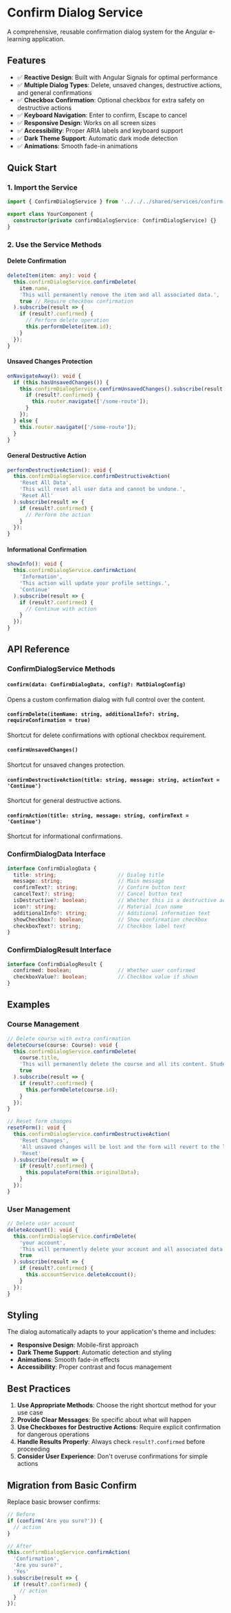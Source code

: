 # Confirm Dialog Service

A comprehensive, reusable confirmation dialog system for the Angular e-learning application.

## Features

- ✅ **Reactive Design**: Built with Angular Signals for optimal performance
- ✅ **Multiple Dialog Types**: Delete, unsaved changes, destructive actions, and general confirmations
- ✅ **Checkbox Confirmation**: Optional checkbox for extra safety on destructive actions
- ✅ **Keyboard Navigation**: Enter to confirm, Escape to cancel
- ✅ **Responsive Design**: Works on all screen sizes
- ✅ **Accessibility**: Proper ARIA labels and keyboard support
- ✅ **Dark Theme Support**: Automatic dark mode detection
- ✅ **Animations**: Smooth fade-in animations

## Quick Start

### 1. Import the Service

```typescript
import { ConfirmDialogService } from '../../../shared/services/confirm-dialog.service';

export class YourComponent {
  constructor(private confirmDialogService: ConfirmDialogService) {}
}
```

### 2. Use the Service Methods

#### Delete Confirmation
```typescript
deleteItem(item: any): void {
  this.confirmDialogService.confirmDelete(
    item.name,
    'This will permanently remove the item and all associated data.',
    true // Require checkbox confirmation
  ).subscribe(result => {
    if (result?.confirmed) {
      // Perform delete operation
      this.performDelete(item.id);
    }
  });
}
```

#### Unsaved Changes Protection
```typescript
onNavigateAway(): void {
  if (this.hasUnsavedChanges()) {
    this.confirmDialogService.confirmUnsavedChanges().subscribe(result => {
      if (result?.confirmed) {
        this.router.navigate(['/some-route']);
      }
    });
  } else {
    this.router.navigate(['/some-route']);
  }
}
```

#### General Destructive Action
```typescript
performDestructiveAction(): void {
  this.confirmDialogService.confirmDestructiveAction(
    'Reset All Data',
    'This will reset all user data and cannot be undone.',
    'Reset All'
  ).subscribe(result => {
    if (result?.confirmed) {
      // Perform the action
    }
  });
}
```

#### Informational Confirmation
```typescript
showInfo(): void {
  this.confirmDialogService.confirmAction(
    'Information',
    'This action will update your profile settings.',
    'Continue'
  ).subscribe(result => {
    if (result?.confirmed) {
      // Continue with action
    }
  });
}
```

## API Reference

### ConfirmDialogService Methods

#### `confirm(data: ConfirmDialogData, config?: MatDialogConfig)`
Opens a custom confirmation dialog with full control over the content.

#### `confirmDelete(itemName: string, additionalInfo?: string, requireConfirmation = true)`
Shortcut for delete confirmations with optional checkbox requirement.

#### `confirmUnsavedChanges()`
Shortcut for unsaved changes protection.

#### `confirmDestructiveAction(title: string, message: string, actionText = 'Continue')`
Shortcut for general destructive actions.

#### `confirmAction(title: string, message: string, confirmText = 'Continue')`
Shortcut for informational confirmations.

### ConfirmDialogData Interface

```typescript
interface ConfirmDialogData {
  title: string;                    // Dialog title
  message: string;                  // Main message
  confirmText?: string;             // Confirm button text
  cancelText?: string;              // Cancel button text
  isDestructive?: boolean;          // Whether this is a destructive action
  icon?: string;                    // Material icon name
  additionalInfo?: string;          // Additional information text
  showCheckbox?: boolean;           // Show confirmation checkbox
  checkboxText?: string;            // Checkbox label text
}
```

### ConfirmDialogResult Interface

```typescript
interface ConfirmDialogResult {
  confirmed: boolean;               // Whether user confirmed
  checkboxValue?: boolean;          // Checkbox value if shown
}
```

## Examples

### Course Management
```typescript
// Delete course with extra confirmation
deleteCourse(course: Course): void {
  this.confirmDialogService.confirmDelete(
    course.title,
    'This will permanently delete the course and all its content. Students will lose access immediately.',
    true
  ).subscribe(result => {
    if (result?.confirmed) {
      this.performDelete(course.id);
    }
  });
}

// Reset form changes
resetForm(): void {
  this.confirmDialogService.confirmDestructiveAction(
    'Reset Changes',
    'All unsaved changes will be lost and the form will revert to the last saved version.',
    'Reset'
  ).subscribe(result => {
    if (result?.confirmed) {
      this.populateForm(this.originalData);
    }
  });
}
```

### User Management
```typescript
// Delete user account
deleteAccount(): void {
  this.confirmDialogService.confirmDelete(
    'your account',
    'This will permanently delete your account and all associated data including courses, progress, and settings.',
    true
  ).subscribe(result => {
    if (result?.confirmed) {
      this.accountService.deleteAccount();
    }
  });
}
```

## Styling

The dialog automatically adapts to your application's theme and includes:

- **Responsive Design**: Mobile-first approach
- **Dark Theme Support**: Automatic detection and styling
- **Animations**: Smooth fade-in effects
- **Accessibility**: Proper contrast and focus management

## Best Practices

1. **Use Appropriate Methods**: Choose the right shortcut method for your use case
2. **Provide Clear Messages**: Be specific about what will happen
3. **Use Checkboxes for Destructive Actions**: Require explicit confirmation for dangerous operations
4. **Handle Results Properly**: Always check `result?.confirmed` before proceeding
5. **Consider User Experience**: Don't overuse confirmations for simple actions

## Migration from Basic Confirm

Replace basic browser confirms:

```typescript
// Before
if (confirm('Are you sure?')) {
  // action
}

// After
this.confirmDialogService.confirmAction(
  'Confirmation',
  'Are you sure?',
  'Yes'
).subscribe(result => {
  if (result?.confirmed) {
    // action
  }
});
``` 